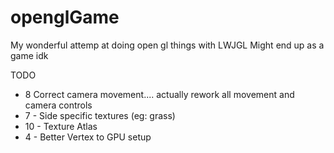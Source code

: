# openglGame
 
My wonderful attemp at doing open gl things with LWJGL
Might end up as a game idk

TODO
- 8 Correct camera movement.... actually rework all movement and camera controls
- 7 - Side specific textures (eg: grass)
- 10 - Texture Atlas
- 4 - Better Vertex to GPU setup
